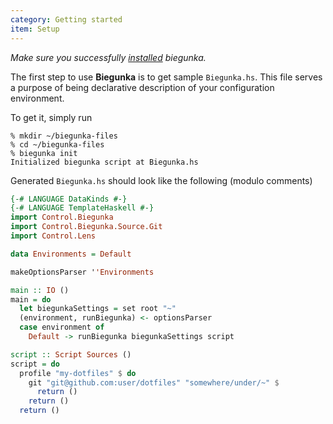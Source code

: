```yaml
---
category: Getting started
item: Setup
---
```


*Make sure you successfully [installed][0] biegunka.*

The first step to use __Biegunka__ is to get sample `Biegunka.hs`. This file serves a
purpose of being declarative description of your configuration environment.

To get it, simply run

```shell
% mkdir ~/biegunka-files
% cd ~/biegunka-files
% biegunka init
Initialized biegunka script at Biegunka.hs
```

Generated `Biegunka.hs` should look like the following (modulo comments)

```haskell
{-# LANGUAGE DataKinds #-}
{-# LANGUAGE TemplateHaskell #-}
import Control.Biegunka
import Control.Biegunka.Source.Git
import Control.Lens

data Environments = Default

makeOptionsParser ''Environments

main :: IO ()
main = do
  let biegunkaSettings = set root "~"
  (environment, runBiegunka) <- optionsParser
  case environment of
    Default -> runBiegunka biegunkaSettings script

script :: Script Sources ()
script = do
  profile "my-dotfiles" $ do
    git "git@github.com:user/dotfiles" "somewhere/under/~" $
      return ()
    return ()
  return ()
```
 [0]: /pages/install.html
